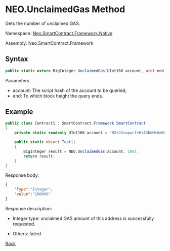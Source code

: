 # NEO.UnclaimedGas Method

Gets the number of unclaimed GAS.

Namespace: [Neo.SmartContract.Framework.Native](../../native.md)

Assembly: Neo.SmartContract.Framework

## Syntax

```c#
public static extern BigInteger UnclaimedGas(UInt160 account, uint end);
```

Parameters

- account: The script hash of the account to be queried;
- end: To which block height the query ends.

## Example

```c#
public class Contract1 : SmartContract.Framework.SmartContract
{
    private static readonly UInt160 account = "NXsG3zwpwcfvBiA3bNMx6mWZGEro9ZqTqM".ToScriptHash();

    public static object Test()
    {
        BigInteger result = NEO.UnclaimedGas(account, 100);
        return result;
    }
}
```

Response body:

```json
{
	"Type":"Integer",
	"value":"100000"
}
```

Response description:

- Integer type: unclaimed GAS amount of this address is successfully requested.

- Others: failed.

[Back](../Neo.md)